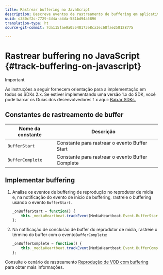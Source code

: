 ```yaml
---
title: Rastrear buffering no JavaScript
description: Descreve eventos de rastreamento de buffering em aplicativos de navegador (JS).
uuid: c380cf2c-7729-4d4a-a4da-581bd94a5896
translation-type: ht
source-git-commit: 7da115fae0a05548173e8ca3ec68fae250128775

---
```



# Rastrear buffering no JavaScript {#track-buffering-on-javascript}

>[!IMPORTANT]
>
>As instruções a seguir fornecem orientação para a implementação em todos os SDKs 2.x. Se estiver implementando uma versão 1.x do SDK, você pode baixar os Guias dos desenvolvedores 1.x aqui: [Baixar SDKs.](/help/sdk-implement/download-sdks.md)

## Constantes de rastreamento de buffer

| Nome da constante | Descrição     |
|---|---|
| `BufferStart` | Constante para rastrear o evento Buffer Start |
| `BufferComplete` | Constante para rastrear o evento Buffer Complete |

## Implementar buffering

1. Analise os eventos de buffering de reprodução no reprodutor de mídia e, na notificação do evento de início de buffering, rastreie o buffering usando o evento `BufferStart`.

   ```js
   _onBufferStart = function() { 
       this._mediaHeartbeat.trackEvent(MediaHeartbeat.Event.BufferStart); 
   };
   ```

1. Na notificação de conclusão de buffer do reprodutor de mídia, rastreie o término do buffer com o evento`BufferComplete`:

   ```js
   _onBufferComplete = function() { 
       this._mediaHeartbeat.trackEvent(MediaHeartbeat.Event.BufferComplete); 
   };
   ```

Consulte o cenário de rastreamento [Reprodução de VOD com buffering](/help/sdk-implement/tracking-scenarios/vod-buffering.md) para obter mais informações.
